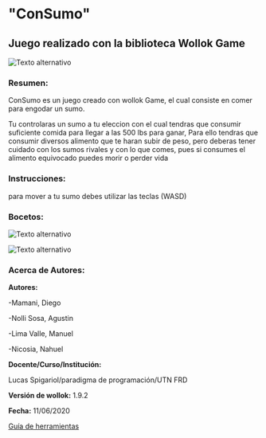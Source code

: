# "ConSumo" 

## Juego realizado con la biblioteca Wollok Game

![Texto alternativo](http://imgfz.com/i/fL8cnyx.jpeg)

### Resumen: 
ConSumo es un juego creado con wollok Game, el cual consiste en comer para engodar un sumo.

Tu controlaras un sumo a tu eleccion con el cual tendras que consumir suficiente comida para llegar a las 500 lbs para ganar,
Para ello tendras que consumir diversos alimento que te haran subir de peso, pero deberas tener cuidado con los sumos rivales y con lo que comes, pues si consumes el alimento equivocado puedes morir o perder vida


### Instrucciones:
 para mover a tu sumo debes utilizar las teclas (WASD)
### Bocetos:

![Texto alternativo](http://imgfz.com/i/BJUEOvy.jpeg)

![Texto alternativo](http://imgfz.com/i/Cxh1LPS.jpeg)

### **Acerca de Autores:**
 **Autores:**

-Mamani, Diego

-Nolli Sosa, Agustin

-Lima Valle, Manuel

-Nicosia, Nahuel

**Docente/Curso/Institución:**

Lucas Spigariol/paradigma de programación/UTN FRD

**Versión de wollok:**
1.9.2

**Fecha:**
 11/06/2020

[Guía de herramientas](https://www.wollok.org/documentacion/conceptos/)

